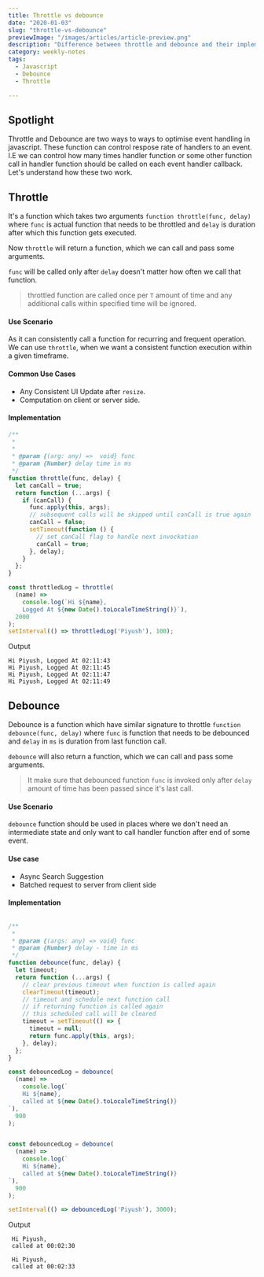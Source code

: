 ```yaml
---
title: Throttle vs debounce
date: "2020-01-03"
slug: "throttle-vs-debounce"
previewImage: "/images/articles/article-preview.png"
description: "Difference between throttle and debounce and their implementation"
category: weekly-notes
tags:
  - Javascript
  - Debounce
  - Throttle

---
```


## Spotlight

Throttle and Debounce are two ways to ways to optimise event handling in javascript.
These function can control respose rate of handlers to an event. I.E we can control how many times handler function or some other function call in handler function should be called on each event handler callback.
Let's understand how these two work.

## Throttle

It's a function which takes two arguments `function throttle(func, delay)` where `func` is actual function that needs to be throttled and `delay` is duration after which this function gets executed.

Now `throttle` will return a function, which we can call and pass some arguments.

`func` will be called only after `delay` doesn't matter how often we call that function.

> throttled function are called once per `T` amount of time and any additional calls within specified time will be ignored.

#### Use Scenario

As it can consistently call a function for recurring and frequent operation.
We can use `throttle`, when we want a consistent function execution within a given timeframe.

#### Common Use Cases

- Any Consistent UI Update after `resize`.
- Computation on client or server side.


#### Implementation


```js
/**
 *
 *
 * @param {(arg: any) =>  void} func
 * @param {Number} delay time in ms
 */
function throttle(func, delay) {
  let canCall = true;
  return function (...args) {
    if (canCall) {
      func.apply(this, args);
      // subsequent calls will be skipped until canCall is true again
      canCall = false;
      setTimeout(function () {
        // set canCall flag to handle next invockation
        canCall = true;
      }, delay);
    }
  };
}

const throttledLog = throttle(
  (name) =>
    console.log(`Hi ${name},
    Logged At ${new Date().toLocaleTimeString()}`),
  2000
);
setInterval(() => throttledLog('Piyush'), 100);
```

Output

```
Hi Piyush, Logged At 02:11:43
Hi Piyush, Logged At 02:11:45
Hi Piyush, Logged At 02:11:47
Hi Piyush, Logged At 02:11:49
```

## Debounce

Debounce is a function which have similar signature to throttle `function debounce(func, delay)` where `func` is function that needs to be debounced and `delay` in `ms` is duration from last function call.

`debounce` will also return a function, which we can call and pass some arguments.

> It make sure that debounced function `func` is invoked only after `delay` amount of time has been passed since it's last call.


#### Use Scenario

`debounce` function should be used in places where we don't need an intermediate state and only want to call handler function after end of some event.

#### Use case

- Async Search Suggestion
- Batched request to server from client side

#### Implementation

```js

/**
 *
 * @param {(args: any) => void} func
 * @param {Number} delay - time in ms
 */
function debounce(func, delay) {
  let timeout;
  return function (...args) {
    // clear previous timeout when function is called again
    clearTimeout(timeout);
    // timeout and schedule next function call
    // if returning function is called again
    // this scheduled call will be cleared
    timeout = setTimeout(() => {
      timeout = null;
      return func.apply(this, args);
    }, delay);
  };
}

const debouncedLog = debounce(
  (name) =>
    console.log(`
    Hi ${name},
    called at ${new Date().toLocaleTimeString()}
`),
  900
);


const debouncedLog = debounce(
  (name) =>
    console.log(`
    Hi ${name},
    called at ${new Date().toLocaleTimeString()}
`),
  900
);

setInterval(() => debouncedLog('Piyush'), 3000);

```

Output

```
 Hi Piyush,
 called at 00:02:30

 Hi Piyush,
 called at 00:02:33
```